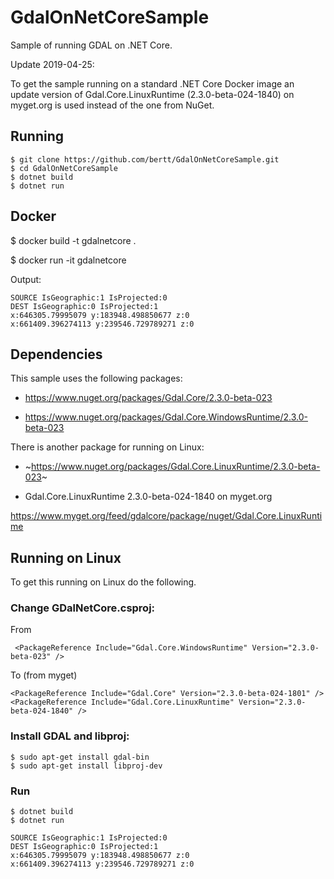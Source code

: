 # GdalOnNetCoreSample

Sample of running GDAL on .NET Core.

Update 2019-04-25:

To get the sample running on a standard .NET Core Docker image an update version of Gdal.Core.LinuxRuntime (2.3.0-beta-024-1840) on myget.org is used instead of the one from NuGet.

## Running

```
$ git clone https://github.com/bertt/GdalOnNetCoreSample.git
$ cd GdalOnNetCoreSample
$ dotnet build
$ dotnet run
```

## Docker

$ docker build -t gdalnetcore .

$ docker run -it gdalnetcore


Output:

```
SOURCE IsGeographic:1 IsProjected:0
DEST IsGeographic:0 IsProjected:1
x:646305.79995079 y:183948.498850677 z:0
x:661409.396274113 y:239546.729789271 z:0
```

## Dependencies

This sample uses the following packages:

- https://www.nuget.org/packages/Gdal.Core/2.3.0-beta-023

- https://www.nuget.org/packages/Gdal.Core.WindowsRuntime/2.3.0-beta-023 

There is another package for running on Linux:

- ~https://www.nuget.org/packages/Gdal.Core.LinuxRuntime/2.3.0-beta-023~

- Gdal.Core.LinuxRuntime 2.3.0-beta-024-1840 on myget.org

https://www.myget.org/feed/gdalcore/package/nuget/Gdal.Core.LinuxRuntime

## Running on Linux

To get this running on Linux do the following. 

### Change GDalNetCore.csproj:

From

```
 <PackageReference Include="Gdal.Core.WindowsRuntime" Version="2.3.0-beta-023" />
```

To (from myget)

```
<PackageReference Include="Gdal.Core" Version="2.3.0-beta-024-1801" />
<PackageReference Include="Gdal.Core.LinuxRuntime" Version="2.3.0-beta-024-1840" />
```

### Install GDAL and libproj:

```
$ sudo apt-get install gdal-bin
$ sudo apt-get install libproj-dev
```

### Run

```
$ dotnet build
$ dotnet run

SOURCE IsGeographic:1 IsProjected:0
DEST IsGeographic:0 IsProjected:1
x:646305.79995079 y:183948.498850677 z:0
x:661409.396274113 y:239546.729789271 z:0

```


